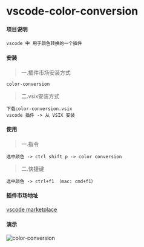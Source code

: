 # vscode-color-conversion
#### 项目说明

>
```
vscode 中 用于颜色转换的一个插件
```

#### 安装
>一.插件市场安装方式
>
```
color-conversion
```
>二.vsix安装方式
>
```
下载color-conversion.vsix
vscode 插件 -> 从 VSIX 安装
```

#### 使用
>一.指令
>
```
选中颜色 -> ctrl shift p -> color conversion
```
>二.快捷键
>
```
选中颜色 -> ctrl+f1 （mac: cmd+f1）
```

#### 插件市场地址
>
[vscode marketplace](https://marketplace.visualstudio.com/items?itemName=fredu.color-conversion)


#### 演示
>
![color-conversion](https://i.imgur.com/OR38BQy.gif)